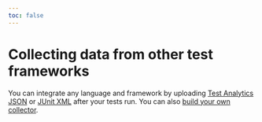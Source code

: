```yaml
---
toc: false
---
```


# Collecting data from other test frameworks

You can integrate any language and framework by uploading [Test Analytics JSON](/docs/test-engine/importing-json) or [JUnit XML](/docs/test-engine/importing-junit-xml) after your tests run. You can also [build your own collector](/docs/test-engine/your-own-collectors).
